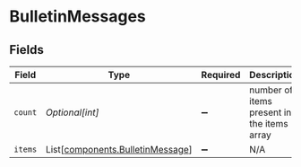 # BulletinMessages


## Fields

| Field                                                                          | Type                                                                           | Required                                                                       | Description                                                                    |
| ------------------------------------------------------------------------------ | ------------------------------------------------------------------------------ | ------------------------------------------------------------------------------ | ------------------------------------------------------------------------------ |
| `count`                                                                        | *Optional[int]*                                                                | :heavy_minus_sign:                                                             | number of items present in the items array                                     |
| `items`                                                                        | List[[components.BulletinMessage](../../models/components/bulletinmessage.md)] | :heavy_minus_sign:                                                             | N/A                                                                            |